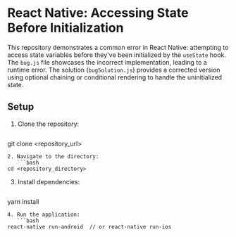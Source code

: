 # React Native: Accessing State Before Initialization

This repository demonstrates a common error in React Native: attempting to access state variables before they've been initialized by the `useState` hook.  The `bug.js` file showcases the incorrect implementation, leading to a runtime error.  The solution (`bugSolution.js`) provides a corrected version using optional chaining or conditional rendering to handle the uninitialized state.

## Setup

1. Clone the repository:
   ```bash
git clone <repository_url>
```
2. Navigate to the directory:
   ```bash
cd <repository_directory>
```
3. Install dependencies:
   ```bash
yarn install
```
4. Run the application:
   ```bash
react-native run-android  // or react-native run-ios
```